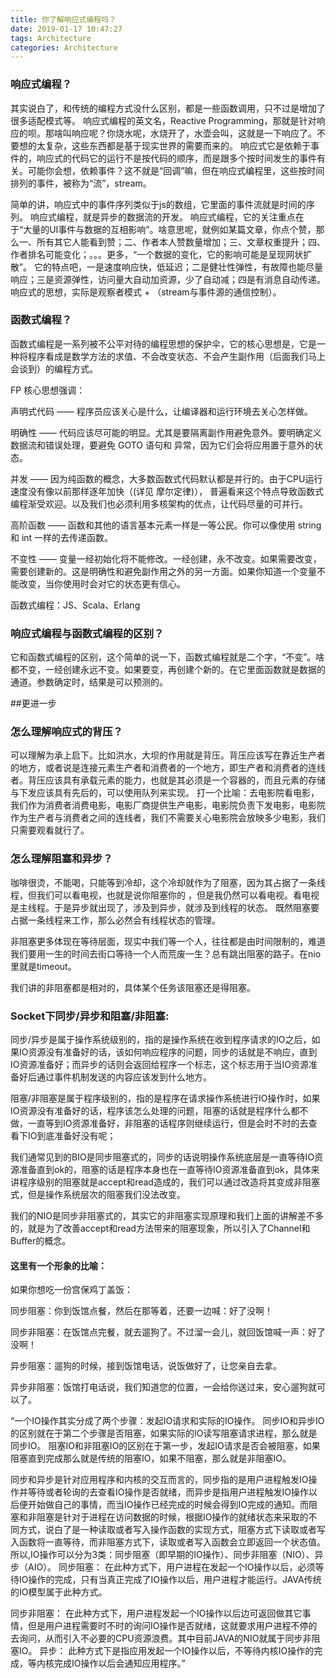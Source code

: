 ```yaml
---
title: 你了解响应式编程吗？
date: 2019-01-17 10:47:27
tags: Architecture
categories: Architecture
---
```


### 响应式编程？
其实说白了，和传统的编程方式没什么区别，都是一些函数调用，只不过是增加了很多适配模式等。
响应式编程的英文名，Reactive Programming，那就是针对响应的呗。那啥叫响应呢？你烧水呢，水烧开了，水壶会叫，这就是一下响应了。不要想的太复杂，这些东西都是基于现实世界的需要而来的。
响应式它是依赖于事件的，响应式的代码它的运行不是按代码的顺序，而是跟多个按时间发生的事件有关。可能你会想，依赖事件？这不就是“回调”嘛，但在响应式编程里，这些按时间排列的事件，被称为“流”，stream。

简单的讲，响应式中的事件序列类似于js的数组，它里面的事件流就是时间的序列。
响应式编程，就是异步的数据流的开发。
响应式编程，它的关注重点在于“大量的UI事件与数据的互相影响”。啥意思呢，就例如某篇文章，你点个赞，那么一、所有其它人能看到赞；二、作者本人赞数量增加；三、文章权重提升；四、作者排名可能变化；。。。更多，“一个数据的变化，它的影响可能是呈现网状扩散”。
它的特点吧，一是速度响应快，低延迟；二是健壮性弹性，有故障也能尽量响应；三是资源弹性，访问量大自动加资源，少了自动减；四是有消息自动传递。
响应式的思想，实际是观察者模式 + （stream与事件源的通信控制）。

### 函数式编程？
函数式编程是一系列被不公平对待的编程思想的保护伞，它的核心思想是，它是一种将程序看成是数学方法的求值、不会改变状态、不会产生副作用（后面我们马上会谈到）的编程方式。

FP 核心思想强调：

声明式代码 —— 程序员应该关心是什么，让编译器和运行环境去关心怎样做。

明确性 —— 代码应该尽可能的明显。尤其是要隔离副作用避免意外。要明确定义数据流和错误处理，要避免 GOTO 语句和 异常，因为它们会将应用置于意外的状态。

并发 —— 因为纯函数的概念，大多数函数式代码默认都是并行的。由于CPU运行速度没有像以前那样逐年加快（(详见 摩尔定律)）， 普遍看来这个特点导致函数式编程渐受欢迎。以及我们也必须利用多核架构的优点，让代码尽量的可并行。

高阶函数 —— 函数和其他的语言基本元素一样是一等公民。你可以像使用 string 和 int 一样的去传递函数。

不变性 —— 变量一经初始化将不能修改。一经创建，永不改变。如果需要改变，需要创建新的。这是明确性和避免副作用之外的另一方面。如果你知道一个变量不能改变，当你使用时会对它的状态更有信心。

函数式编程：JS、Scala、Erlang

### 响应式编程与函数式编程的区别？
它和函数式编程的区别，这个简单的说一下，函数式编程就是二个字，“不变”。啥都不变，一经创建永远不变。如果要变，再创建个新的。在它里面函数就是数据的通道。参数确定时，结果是可以预测的。

##更进一步
### 怎么理解响应式的背压？
可以理解为承上启下。比如洪水，大坝的作用就是背压。背压应该写在靠近生产者的地方，或者说是连接元素生产者和消费者的一个地方，即生产者和消费者的连线者。背压应该具有承载元素的能力，也就是其必须是一个容器的，而且元素的存储与下发应该具有先后的，可以使用队列来实现。
打一个比喻：去电影院看电影，我们作为消费者消费电影，电影厂商提供生产电影，电影院负责下发电影，电影院作为生产者与消费者之间的连线者，我们不需要关心电影院会放映多少电影，我们只需要观看就行了。

### 怎么理解阻塞和异步？
咖啡很烫，不能喝，只能等到冷却，这个冷却就作为了阻塞，因为其占据了一条线程，但我们可以看电视，也就是说你阻塞你的 ，但是我仍然可以看电视。看电视是主线程。于是异步就出现了，涉及到异步，就涉及到线程的状态。
既然阻塞要占据一条线程来工作，那么必然会有线程状态的管理。

非阻塞更多体现在等待层面，现实中我们等一个人，往往都是由时间限制的，难道我们要用一生的时间去街口等待一个人而荒废一生？总有跳出阻塞的路子。在nio里就是timeout。

我们讲的非阻塞都是相对的，具体某个任务该阻塞还是得阻塞。

### Socket下同步/异步和阻塞/非阻塞:
同步/异步是属于操作系统级别的，指的是操作系统在收到程序请求的IO之后，如果IO资源没有准备好的话，该如何响应程序的问题，同步的话就是不响应，直到IO资源准备好；而异步的话则会返回给程序一个标志，这个标志用于当IO资源准备好后通过事件机制发送的内容应该发到什么地方。

阻塞/非阻塞是属于程序级别的，指的是程序在请求操作系统进行IO操作时，如果IO资源没有准备好的话，程序该怎么处理的问题，阻塞的话就是程序什么都不做，一直等到IO资源准备好，非阻塞的话程序则继续运行，但是会时不时的去查看下IO到底准备好没有呢；

我们通常见到的BIO是同步阻塞式的，同步的话说明操作系统底层是一直等待IO资源准备直到ok的，阻塞的话是程序本身也在一直等待IO资源准备直到ok，具体来讲程序级别的阻塞就是accept和read造成的，我们可以通过改造将其变成非阻塞式，但是操作系统层次的阻塞我们没法改变。

我们的NIO是同步非阻塞式的，其实它的非阻塞实现原理和我们上面的讲解差不多的，就是为了改善accept和read方法带来的阻塞现象，所以引入了Channel和Buffer的概念。 

#### 这里有一个形象的比喻：

如果你想吃一份宫保鸡丁盖饭： 

同步阻塞：你到饭馆点餐，然后在那等着，还要一边喊：好了没啊！ 

同步非阻塞：在饭馆点完餐，就去遛狗了。不过溜一会儿，就回饭馆喊一声：好了没啊！ 

异步阻塞：遛狗的时候，接到饭馆电话，说饭做好了，让您亲自去拿。 

异步非阻塞：饭馆打电话说，我们知道您的位置，一会给你送过来，安心遛狗就可以了。 

“一个IO操作其实分成了两个步骤：发起IO请求和实际的IO操作。 
同步IO和异步IO的区别就在于第二个步骤是否阻塞，如果实际的IO读写阻塞请求进程，那么就是同步IO。 
阻塞IO和非阻塞IO的区别在于第一步，发起IO请求是否会被阻塞，如果阻塞直到完成那么就是传统的阻塞IO，如果不阻塞，那么就是非阻塞IO。 

同步和异步是针对应用程序和内核的交互而言的，同步指的是用户进程触发IO操作并等待或者轮询的去查看IO操作是否就绪，而异步是指用户进程触发IO操作以后便开始做自己的事情，而当IO操作已经完成的时候会得到IO完成的通知。而阻塞和非阻塞是针对于进程在访问数据的时候，根据IO操作的就绪状态来采取的不同方式，说白了是一种读取或者写入操作函数的实现方式，阻塞方式下读取或者写入函数将一直等待，而非阻塞方式下，读取或者写入函数会立即返回一个状态值。 
所以,IO操作可以分为3类：同步阻塞（即早期的IO操作）、同步非阻塞（NIO）、异步（AIO）。 
同步阻塞： 
在此种方式下，用户进程在发起一个IO操作以后，必须等待IO操作的完成，只有当真正完成了IO操作以后，用户进程才能运行。JAVA传统的IO模型属于此种方式。 

同步非阻塞： 
在此种方式下，用户进程发起一个IO操作以后边可返回做其它事情，但是用户进程需要时不时的询问IO操作是否就绪，这就要求用户进程不停的去询问，从而引入不必要的CPU资源浪费。其中目前JAVA的NIO就属于同步非阻塞IO。 
异步： 
此种方式下是指应用发起一个IO操作以后，不等待内核IO操作的完成，等内核完成IO操作以后会通知应用程序。” 

